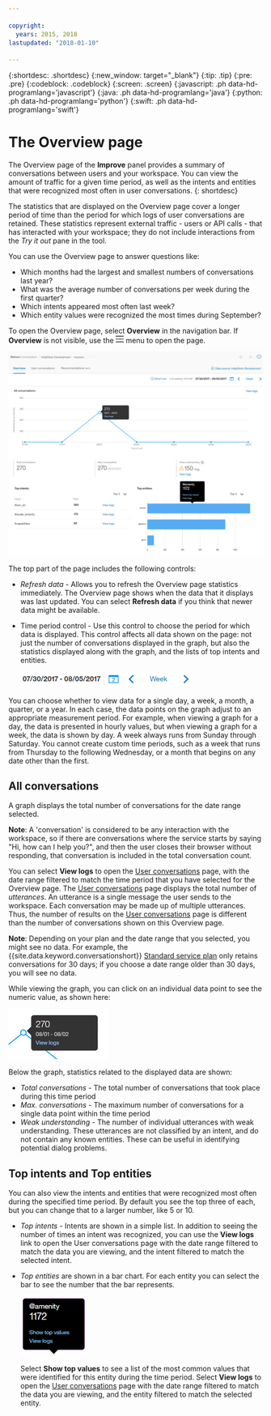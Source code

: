 ```yaml
---

copyright:
  years: 2015, 2018
lastupdated: "2018-01-10"

---
```


{:shortdesc: .shortdesc}
{:new_window: target="_blank"}
{:tip: .tip}
{:pre: .pre}
{:codeblock: .codeblock}
{:screen: .screen}
{:javascript: .ph data-hd-programlang='javascript'}
{:java: .ph data-hd-programlang='java'}
{:python: .ph data-hd-programlang='python'}
{:swift: .ph data-hd-programlang='swift'}

# The Overview page

The Overview page of the **Improve** panel provides a summary of conversations between users and your workspace. You can view the amount of traffic for a given time period, as well as the intents and entities that were recognized most often in user conversations.
{: shortdesc}

The statistics that are displayed on the Overview page cover a longer period of time than the period for which logs of user conversations are retained. These statistics represent external traffic - users or API calls - that has interacted with your workspace; they do not include interactions from the *Try it out* pane in the tool.

You can use the Overview page to answer questions like:

* Which months had the largest and smallest numbers of conversations last year?
* What was the average number of conversations per week during the first quarter?
* Which intents appeared most often last week?
* Which entity values were recognized the most times during September?

To open the Overview page, select **Overview** in the navigation bar. If **Overview** is not visible, use the ![Menu](images/Menu_16.png) menu to open the page.

  ![Overview page](images/oview.png)

The top part of the page includes the following controls:

* *Refresh data* - Allows you to refresh the Overview page statistics immediately. The Overview page shows when the data that it displays was last updated. You can select **Refresh data** if you think that newer data might be available.
* Time period control - Use this control to choose the period for which data is displayed.  This control affects all data shown on the page: not just the number of conversations displayed in the graph, but also the statistics displayed along with the graph, and the lists of top intents and entities.

  ![Time period control](images/oview-time.png)

You can choose whether to view data for a single day, a week, a month, a quarter, or a year.  In each case, the data points on the graph adjust to an appropriate measurement period.  For example, when viewing a graph for a day, the data is presented in hourly values, but when viewing a graph for a week, the data is shown by day.  A week always runs from Sunday through Saturday.  You cannot create custom time periods, such as a week that runs from Thursday to the following Wednesday, or a month that begins on any date other than the first.

## All conversations

A graph displays the total number of conversations for the date range selected.

**Note**: A 'conversation' is considered to be any interaction with the workspace, so if there are conversations where the service starts by saying "Hi, how can I help you?", and then the user closes their browser without responding, that conversation is included in the total conversation count.

You can select **View logs** to open the [User conversations](logs_convo.html) page, with the date range filtered to match the time period that you have selected for the Overview page. The [User conversations](logs_convo.html) page displays the total number of *utterances*. An utterance is a single message the user sends to the workspace. Each conversation may be made up of multiple utterances. Thus, the number of results on the [User conversations](logs_convo.html) page is different than the number of conversations shown on this Overview page.

**Note**: Depending on your plan and the date range that you selected, you might see no data. For example, the {{site.data.keyword.conversationshort}} [Standard service plan](logs_convo.html#log-limits) only retains conversations for 30 days; if you choose a date range older than 30 days, you will see no data.

While viewing the graph, you can click on an individual data point to see the numeric value, as shown here:

![Single data point](images/oview-point.png)

Below the graph, statistics related to the displayed data are shown:

* *Total conversations* - The total number of conversations that took place during this time period
* *Max. conversations* - The maximum number of conversations for a single data point within the time period
* *Weak understanding* - The number of individual utterances with weak understanding. These utterances are not classified by an intent, and do not contain any known entities. These can be useful in identifying potential dialog problems.

## Top intents and Top entities

You can also view the intents and entities that were recognized most often during the specified time period. By default you see the top three of each, but you can change that to a larger number, like 5 or 10.

* *Top intents* - Intents are shown in a simple list.  In addition to seeing the number of times an intent was recognized, you can use the **View logs** link to open the User conversations page with the date range filtered to match the data you are viewing, and the intent filtered to match the selected intent.

* *Top entities* are shown in a bar chart. For each entity you can select the bar to see the number that the bar represents.

  ![Entity data balloon](images/oview-entity.png)

  Select **Show top values** to see a list of the most common values that were identified for this entity during the time period. Select **View logs** to open the [User conversations](logs_convo.html) page with the date range filtered to match the data you are viewing, and the entity filtered to match the selected entity.
